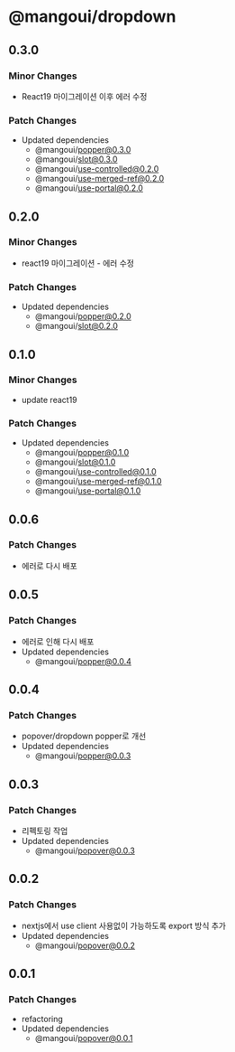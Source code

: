 # @mangoui/dropdown

## 0.3.0

### Minor Changes

- React19 마이그레이션 이후 에러 수정

### Patch Changes

- Updated dependencies
  - @mangoui/popper@0.3.0
  - @mangoui/slot@0.3.0
  - @mangoui/use-controlled@0.2.0
  - @mangoui/use-merged-ref@0.2.0
  - @mangoui/use-portal@0.2.0

## 0.2.0

### Minor Changes

- react19 마이그레이션 - 에러 수정

### Patch Changes

- Updated dependencies
  - @mangoui/popper@0.2.0
  - @mangoui/slot@0.2.0

## 0.1.0

### Minor Changes

- update react19

### Patch Changes

- Updated dependencies
  - @mangoui/popper@0.1.0
  - @mangoui/slot@0.1.0
  - @mangoui/use-controlled@0.1.0
  - @mangoui/use-merged-ref@0.1.0
  - @mangoui/use-portal@0.1.0

## 0.0.6

### Patch Changes

- 에러로 다시 배포

## 0.0.5

### Patch Changes

- 에러로 인해 다시 배포
- Updated dependencies
  - @mangoui/popper@0.0.4

## 0.0.4

### Patch Changes

- popover/dropdown popper로 개선
- Updated dependencies
  - @mangoui/popper@0.0.3

## 0.0.3

### Patch Changes

- 리펙토링 작업
- Updated dependencies
  - @mangoui/popover@0.0.3

## 0.0.2

### Patch Changes

- nextjs에서 use client 사용없이 가능하도록 export 방식 추가
- Updated dependencies
  - @mangoui/popover@0.0.2

## 0.0.1

### Patch Changes

- refactoring
- Updated dependencies
  - @mangoui/popover@0.0.1
